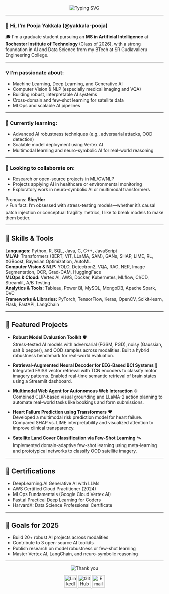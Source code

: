 
<p align="center">
  <img src="https://readme-typing-svg.demolab.com?font=Fira+Code&weight=500&size=26&pause=1000&center=true&vCenter=true&width=435&lines=Hi+I'm+Pooja+Yakkala!;AI+Researcher;Builder+Nerd+%7C+Explorer" alt="Typing SVG" />
</p>

---

### 👋 Hi, I’m Pooja Yakkala (@yakkala-pooja)

🎓 I'm a graduate student pursuing an **MS in Artificial Intelligence** at **Rochester Institute of Technology** (Class of 2026), with a strong foundation in AI and Data Science from my BTech at SR Gudlavalleru Engineering College.

---

### 💡 I’m passionate about:
- Machine Learning, Deep Learning, and Generative AI
- Computer Vision & NLP (especially medical imaging and VQA)
- Building robust, interpretable AI systems
- Cross-domain and few-shot learning for satellite data
- MLOps and scalable AI pipelines

---

### 🚀 Currently learning:
- Advanced AI robustness techniques (e.g., adversarial attacks, OOD detection)
- Scalable model deployment using Vertex AI
- Multimodal learning and neuro-symbolic AI for real-world reasoning

---

### 🤝 Looking to collaborate on:
- Research or open-source projects in ML/CV/NLP
- Projects applying AI in healthcare or environmental monitoring
- Exploratory work in neuro-symbolic AI or multimodal transformers

Pronouns: **She/Her**  
⚡ Fun fact: I’m obsessed with stress-testing models—whether it’s causal patch injection or conceptual fragility metrics, I like to break models to make them better.

---

## 🧠 Skills & Tools

**Languages:** Python, R, SQL, Java, C, C++, JavaScript  
**ML/AI:** Transformers (BERT, ViT, LLaMA, SAM), GANs, SHAP, LIME, RL, XGBoost, Bayesian Optimization, AutoML  
**Computer Vision & NLP:** YOLO, Detectron2, VQA, RAG, NER, Image Segmentation, OCR, Grad-CAM, HuggingFace  
**MLOps & Cloud:** Vertex AI, AWS, Docker, Kubernetes, MLflow, CI/CD, Streamlit, A/B Testing  
**Analytics & Tools:** Tableau, Power BI, MySQL, MongoDB, Apache Spark, DVC  
**Frameworks & Libraries:** PyTorch, TensorFlow, Keras, OpenCV, Scikit-learn, Flask, FastAPI, LangChain

---

## 📁 Featured Projects

- **Robust Model Evaluation Toolkit** 🛡️  
  Stress-tested AI models with adversarial (FGSM, PGD), noisy (Gaussian, salt & pepper), and OOD samples across modalities. Built a hybrid robustness benchmark for real-world evaluation.

- **Retrieval-Augmented Neural Decoder for EEG-Based BCI Systems** 🧠  
  Integrated FAISS vector retrieval with TCN encoders to classify motor imagery patterns. Enabled real-time semantic retrieval of brain states using a Streamlit dashboard.

- **Multimodal Web Agent for Autonomous Web Interaction** 🌐  
  Combined CLIP-based visual grounding and LLaMA-2 action planning to automate real-world tasks like bookings and form submissions.

- **Heart Failure Prediction using Transformers** ❤️  
  Developed a multimodal risk prediction model for heart failure. Compared SHAP vs. LIME interpretability and visualized attention to improve clinical transparency.

- **Satellite Land Cover Classification via Few-Shot Learning** 🛰️  
  Implemented domain-adaptive few-shot learning using meta-learning and prototypical networks to classify OOD satellite imagery.

---

## 📜 Certifications

- DeepLearning.AI Generative AI with LLMs
- AWS Certified Cloud Practitioner (2024)
- MLOps Fundamentals (Google Cloud Vertex AI)
- Fast.ai Practical Deep Learning for Coders
- HarvardX: Data Science Professional Certificate

---

## 🎯 Goals for 2025

- Build 20+ robust AI projects across modalities  
- Contribute to 3 open-source AI toolkits  
- Publish research on model robustness or few-shot learning  
- Master Vertex AI, LangChain, and neuro-symbolic reasoning

---

<p align="center">
  <img src="https://readme-typing-svg.demolab.com?font=Fira+Code&duration=3000&pause=1000&center=true&vCenter=true&width=500&lines=Thanks+for+scrolling!+Let's+connect+%F0%9F%91%8B" alt="Thank you" />
</p>

<p align="center">
<a href="https://www.linkedin.com/in/yakkala-pooja/">
  <img height="40" src="https://cdn-icons-png.flaticon.com/512/174/174857.png" alt="LinkedIn"/>
</a>
<a href="https://github.com/yakkala-pooja">
  <img height="40" src="https://cdn-icons-png.flaticon.com/512/25/25231.png" alt="GitHub"/>
</a>
<a href="mailto:pyakkala@mail.rit.edu">
  <img height="40" src="https://cdn-icons-png.flaticon.com/512/732/732200.png" alt="Email"/>
</a>
</p>
